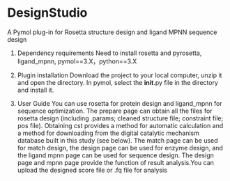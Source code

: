 # DesignStudio
A Pymol plug-in for Rosetta structure design and ligand MPNN sequence design

1. Dependency requirements
Need to install rosetta and pyrosetta, ligand_mpnn, pymol==3.X，python==3.X

2. Plugin installation
Download the project to your local computer, unzip it and open the directory.
In pymol, select the __init__.py file in the directory and install it.

3. User Guide
You can use rosetta for protein design and ligand_mpnn for sequence optimization.
The prepare page can obtain all the files for rosetta design (including .params; cleaned structure file; constraint file; pos file). Obtaining cst provides a method for automatic calculation and a method for downloading from the digital catalytic mechanism database built in this study (see below).
The match page can be used for match design, the design page can be used for enzyme design, and the ligand mpnn page can be used for sequence design.
The design page and mpnn page provide the function of result analysis.You can upload the designed score file or .fq file for analysis
